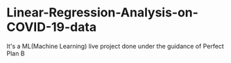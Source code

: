 # Linear-Regression-Analysis-on-COVID-19-data
It's a ML(Machine Learning) live project done under the guidance of Perfect Plan B
